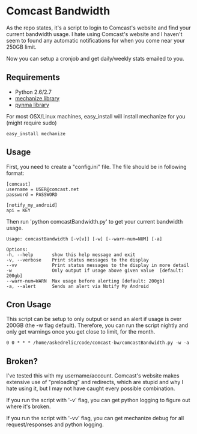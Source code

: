 Comcast Bandwidth
=================

As the repo states, it's a script to login to Comcast's website and find your current bandwidth usage. I hate using Comcast's website and I haven't seem to found any automatic notifications for when you come near your 250GB limit.

Now you can setup a cronjob and get daily/weekly stats emailed to you.

Requirements
-----
* Python 2.6/2.7
* [mechanize library](http://wwwsearch.sourceforge.net/mechanize/)
* [pynma library](https://github.com/uskr/pynma)

For most OSX/Linux machines, easy_install will install mechanize for you (might require sudo)

    easy_install mechanize

Usage
-----
First, you need to create a "config.ini" file. The file should be in following format:

    [comcast]
    username = USER@comcast.net
    password = PASSWORD

    [notify_my_android]
    api = KEY

Then run 'python comcastBandwidth.py' to get your current bandwidth usage.

    Usage: comcastBandwidth [-v[v]] [-w] [--warn-num=NUM] [-a]

	Options:
  	-h, --help       show this help message and exit
  	-v, --verbose    Print status messages to the display
  	--vv             Print status messages to the display in more detail
  	-w               Only output if usage above given value  [default: 200gb]
  	--warn-num=WARN  Max usage before alerting [default: 200gb]
  	-a, --alert      Sends an alert via Notify My Android
        
Cron Usage
-----
This script can be setup to only output or send an alert if usage is over 200GB (the -w flag default). Therefore, you can run the script nightly and only get warnings once you get close to limit, for the month. 

    0 0 * * * /home/askedrelic/code/comcast-bw/comcastBandwidth.py -w -a

Broken?
-------
I've tested this with my username/account. Comcast's website makes extensive use of "preloading" and redirects, which are stupid and why I hate using it, but I may not have caught every possible combination. 

If you run the script with '-v' flag, you can get python logging to figure out where it's broken.

If you run the script with '-vv' flag, you can get mechanize debug for all request/responses and python logging.
